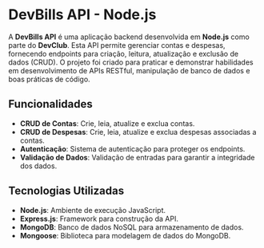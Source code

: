 # DevBills API - Node.js

A **DevBills API** é uma aplicação backend desenvolvida em **Node.js** como parte do **DevClub**. Esta API permite gerenciar contas e despesas, fornecendo endpoints para criação, leitura, atualização e exclusão de dados (CRUD). O projeto foi criado para praticar e demonstrar habilidades em desenvolvimento de APIs RESTful, manipulação de banco de dados e boas práticas de código.

## Funcionalidades

- **CRUD de Contas**: Crie, leia, atualize e exclua contas.
- **CRUD de Despesas**: Crie, leia, atualize e exclua despesas associadas a contas.
- **Autenticação**: Sistema de autenticação para proteger os endpoints.
- **Validação de Dados**: Validação de entradas para garantir a integridade dos dados.

## Tecnologias Utilizadas

- **Node.js**: Ambiente de execução JavaScript.
- **Express.js**: Framework para construção da API.
- **MongoDB**: Banco de dados NoSQL para armazenamento de dados.
- **Mongoose**: Biblioteca para modelagem de dados do MongoDB.

